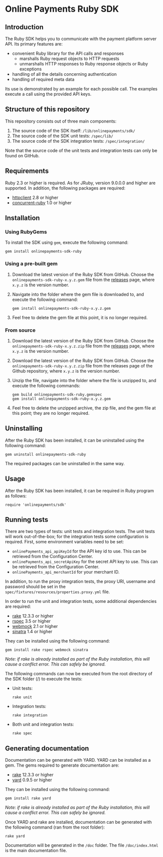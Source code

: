 # Online Payments Ruby SDK

## Introduction

The Ruby SDK helps you to communicate with the payment platform server API. Its primary features are:

* convenient Ruby library for the API calls and responses
    * marshalls Ruby request objects to HTTP requests
    * unmarshalls HTTP responses to Ruby response objects or Ruby exceptions
* handling of all the details concerning authentication
* handling of required meta data

Its use is demonstrated by an example for each possible call. The examples execute a call using the provided API keys. 

## Structure of this repository

This repository consists out of three main components:

1. The source code of the SDK itself: `/lib/onlinepayments/sdk/`
2. The source code of the SDK unit tests: `/spec/lib/`
3. The source code of the SDK integration tests: `/spec/integration/`

Note that the source code of the unit tests and integration tests can only be found on GitHub.

## Requirements

Ruby 2.3 or higher is required.
As for JRuby, version 9.0.0.0 and higher are supported.
In addition, the following packages are required:

* [httpclient](https://github.com/nahi/httpclient) 2.8 or higher
* [concurrent-ruby](https://github.com/ruby-concurrency/concurrent-ruby) 1.0 or higher

## Installation

### Using RubyGems

To install the SDK using `gem`, execute the following command:

    gem install onlinepayments-sdk-ruby

### Using a pre-built gem

1. Download the latest version of the Ruby SDK from GitHub. Choose the `onlinepayments-sdk-ruby-x.y.z.gem` file from the [releases](https://github.com/Online-Payments/sdk-ruby/releases) page, where `x.y.z` is the version number.
2. Navigate into the folder where the gem file is downloaded to, and execute the following command:

    ```
    gem install onlinepayments-sdk-ruby-x.y.z.gem
    ```
3. Feel free to delete the gem file at this point, it is no longer required.

### From source

1. Download the latest version of the Ruby SDK from GitHub. Choose the `onlinepayments-sdk-ruby-x.y.z.zip` file from the [releases](https://github.com/Online-Payments/sdk-ruby/releases) page, where `x.y.z` is the version number.
1. Download the latest version of the Ruby SDK from GitHub. Choose the `onlinepayments-sdk-ruby-x.y.z.zip` file from the releases page of the Github repository, where `x.y.z` is the version number.
2. Unzip the file, navigate into the folder where the file is unzipped to, and execute the following commands:

    ```
    gem build onlinepayments-sdk-ruby.gemspec
    gem install onlinepayments-sdk-ruby-x.y.z.gem
    ```
3. Feel free to delete the unzipped archive, the zip file, and the gem file at this point; they are no longer required.

## Uninstalling

After the Ruby SDK has been installed, it can be uninstalled using the
following command:

    gem uninstall onlinepayments-sdk-ruby

The required packages can be uninstalled in the same way.

## Usage

After the Ruby SDK has been installed, it can be required in Ruby program as follows:

    require 'onlinepayments/sdk'

## Running tests

There are two types of tests: unit tests and integration tests. The unit tests will work out-of-the-box; for the integration tests some configuration is required.
First, some environment variables need to be set:

* `onlinePayments_api_apiKeyId` for the API key id to use. This can be retrieved from the Configuration Center.
* `onlinePayments_api_secretApiKey` for the secret API key to use. This can be retrieved from the Configuration Center.
* `onlinePayments_api_merchantId` for your merchant ID.

In addition, to run the proxy integration tests, the proxy URI, username and password should be set in the `spec/fixtures/resources/properties.proxy.yml` file.

In order to run the unit and integration tests, some additional dependencies are required:

* [rake](https://ruby.github.io/rake/) 12.3.3 or higher
* [rspec](https://github.com/rspec/rspec) 3.5 or higher
* [webmock](https://github.com/bblimke/webmock) 2.1 or higher
* [sinatra](https://github.com/sinatra/sinatra) 1.4 or higher

They can be installed using the following command:

    gem install rake rspec webmock sinatra

*Note: if rake is already installed as part of the Ruby installation, this will cause a conflict error. This can safely be ignored.*

The following commands can now be executed from the root directory of the SDK folder (/) to execute the tests:

* Unit tests:

    ```
    rake unit
    ```

* Integration tests:

    ```
    rake integration
    ```

* Both unit and integration tests:

    ```
    rake spec
    ```

## Generating documentation

Documentation can be generated with YARD. YARD can be installed as a gem. The gems required to generate documentation are:

* [rake](https://ruby.github.io/rake/) 12.3.3 or higher
* [yard](https://github.com/lsegal/yard) 0.9.5 or higher

They can be installed using the following command:

    gem install rake yard

*Note: if rake is already installed as part of the Ruby installation, this will cause a conflict error. This can safely be ignored.*

Once YARD and rake are installed, documentation can be generated with the following command (ran from the root folder):

    rake yard

Documentation will be generated in the `/doc` folder. The file `/doc/index.html` is the main documentation file.
